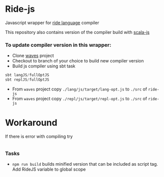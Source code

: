 # Ride-js
Javascript wrapper for [ride language](https://docs.wavesplatform.com/en/smart-contracts/ride-language/ride-language.html) compiler

This repository also contains version of the compiler build with [scala-js](https://www.scala-js.org/)
### To update compiler version in this wrapper:
* Clone [waves](https://github.com/wavesplatform/waves) project
* Checkout to branch of your choice to build new compiler version
* Build js compiler using sbt task 
```sbt
sbt langJS/fullOptJS
sbt replJS/fullOptJS
```
* From `waves` project copy ```./lang/js/target/lang-opt.js``` to ```./src```  of `ride-js`
* From `waves` project copy ```./repl/js/target/repl-opt.js``` to ```./src```  of `ride-js`

# Workaround
If there is error with compiling try
```sbt clean && sbt lang/clean
```

### Tasks
* `npm run build` builds minified version that can be included as script tag. Add RideJS variable to global scope

